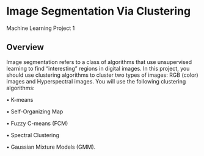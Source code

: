 # Image Segmentation Via Clustering
Machine Learning Project 1

## Overview

Image segmentation refers to a class of algorithms that use unsupervised learning to find “interesting” regions in digital images. In this project, you should use clustering algorithms to cluster two types of images: RGB (color) images and Hyperspectral images. You will use the following clustering algorithms:

• K-means

• Self-Organizing Map

• Fuzzy C-means (FCM)

• Spectral Clustering

• Gaussian Mixture Models (GMM).
